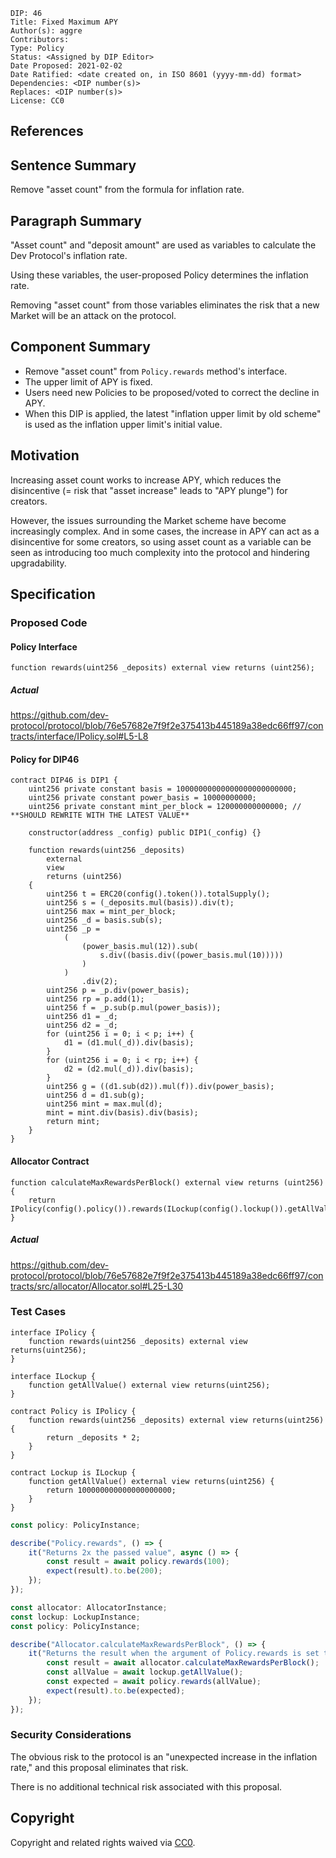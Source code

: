 ```
DIP: 46
Title: Fixed Maximum APY
Author(s): aggre
Contributors:
Type: Policy
Status: <Assigned by DIP Editor>
Date Proposed: 2021-02-02
Date Ratified: <date created on, in ISO 8601 (yyyy-mm-dd) format>
Dependencies: <DIP number(s)>
Replaces: <DIP number(s)>
License: CC0
```

## References

## Sentence Summary

Remove "asset count" from the formula for inflation rate.

## Paragraph Summary

"Asset count" and "deposit amount" are used as variables to calculate the Dev Protocol's inflation rate.

Using these variables, the user-proposed Policy determines the inflation rate.

Removing "asset count" from those variables eliminates the risk that a new Market will be an attack on the protocol.

## Component Summary

- Remove "asset count" from `Policy.rewards` method's interface.
- The upper limit of APY is fixed.
- Users need new Policies to be proposed/voted to correct the decline in APY.
- When this DIP is applied, the latest "inflation upper limit by old scheme" is used as the inflation upper limit's initial value.

## Motivation

Increasing asset count works to increase APY, which reduces the disincentive (= risk that "asset increase" leads to "APY plunge") for creators.

However, the issues surrounding the Market scheme have become increasingly complex. And in some cases, the increase in APY can act as a disincentive for some creators, so using asset count as a variable can be seen as introducing too much complexity into the protocol and hindering upgradability.

## Specification

### Proposed Code

#### Policy Interface

```solidity
function rewards(uint256 _deposits) external view returns (uint256);
```

##### Actual

https://github.com/dev-protocol/protocol/blob/76e57682e7f9f2e375413b445189a38edc66ff97/contracts/interface/IPolicy.sol#L5-L8

#### Policy for DIP46

```solidity
contract DIP46 is DIP1 {
	uint256 private constant basis = 10000000000000000000000000;
	uint256 private constant power_basis = 10000000000;
	uint256 private constant mint_per_block = 120000000000000; // **SHOULD REWRITE WITH THE LATEST VALUE**

	constructor(address _config) public DIP1(_config) {}

	function rewards(uint256 _deposits)
		external
		view
		returns (uint256)
	{
		uint256 t = ERC20(config().token()).totalSupply();
		uint256 s = (_deposits.mul(basis)).div(t);
		uint256 max = mint_per_block;
		uint256 _d = basis.sub(s);
		uint256 _p =
			(
				(power_basis.mul(12)).sub(
					s.div((basis.div((power_basis.mul(10)))))
				)
			)
				.div(2);
		uint256 p = _p.div(power_basis);
		uint256 rp = p.add(1);
		uint256 f = _p.sub(p.mul(power_basis));
		uint256 d1 = _d;
		uint256 d2 = _d;
		for (uint256 i = 0; i < p; i++) {
			d1 = (d1.mul(_d)).div(basis);
		}
		for (uint256 i = 0; i < rp; i++) {
			d2 = (d2.mul(_d)).div(basis);
		}
		uint256 g = ((d1.sub(d2)).mul(f)).div(power_basis);
		uint256 d = d1.sub(g);
		uint256 mint = max.mul(d);
		mint = mint.div(basis).div(basis);
		return mint;
	}
}
```

#### Allocator Contract

```solidity
function calculateMaxRewardsPerBlock() external view returns (uint256) {
	return IPolicy(config().policy()).rewards(ILockup(config().lockup()).getAllValue());
}
```

##### Actual

https://github.com/dev-protocol/protocol/blob/76e57682e7f9f2e375413b445189a38edc66ff97/contracts/src/allocator/Allocator.sol#L25-L30

### Test Cases

```solidity
interface IPolicy {
	function rewards(uint256 _deposits) external view returns(uint256);
}

interface ILockup {
	function getAllValue() external view returns(uint256);
}

contract Policy is IPolicy {
	function rewards(uint256 _deposits) external view returns(uint256) {
		return _deposits * 2;
	}
}

contract Lockup is ILockup {
	function getAllValue() external view returns(uint256) {
		return 100000000000000000000;
	}
}
```

```ts
const policy: PolicyInstance;

describe("Policy.rewards", () => {
	it("Returns 2x the passed value", async () => {
		const result = await policy.rewards(100);
		expect(result).to.be(200);
	});
});
```

```ts
const allocator: AllocatorInstance;
const lockup: LockupInstance;
const policy: PolicyInstance;

describe("Allocator.calculateMaxRewardsPerBlock", () => {
	it("Returns the result when the argument of Policy.rewards is set to the value of Lockup.getAllValue", async () => {
		const result = await allocator.calculateMaxRewardsPerBlock();
		const allValue = await lockup.getAllValue();
		const expected = await policy.rewards(allValue);
		expect(result).to.be(expected);
	});
});
```

### Security Considerations

The obvious risk to the protocol is an "unexpected increase in the inflation rate," and this proposal eliminates that risk.

There is no additional technical risk associated with this proposal.

## Copyright

Copyright and related rights waived via [CC0](https://creativecommons.org/publicdomain/zero/1.0/).
